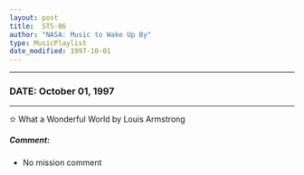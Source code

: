 ```yaml
---
layout: post
title:  STS-86
author: "NASA: Music to Wake Up By"
type: MusicPlaylist
date_modified: 1997-10-01
---
```


----
### DATE: October 01, 1997
----
✫ What a Wonderful World by Louis Armstrong

##### Comment:
* No mission comment
